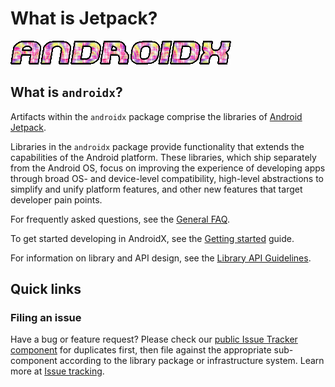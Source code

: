 # What is Jetpack?

![alt_text](androidx.gif "Androidx Gif")

## What is `androidx`?

Artifacts within the `androidx` package comprise the libraries of
[Android Jetpack](https://developer.android.com/jetpack).

Libraries in the `androidx` package provide functionality that extends the
capabilities of the Android platform. These libraries, which ship separately
from the Android OS, focus on improving the experience of developing apps
through broad OS- and device-level compatibility, high-level abstractions to
simplify and unify platform features, and other new features that target
developer pain points.

For frequently asked questions, see the
[General FAQ](/docs/faq.md).

To get started developing in AndroidX, see the
[Getting started](/docs/onboarding.md) guide.

For information on library and API design, see the
[Library API Guidelines](/docs/api_guidelines/index.md).

## Quick links

### Filing an issue

Have a bug or feature request? Please check our
[public Issue Tracker component](http://issuetracker.google.com/issues/new?component=192731&template=842428)
for duplicates first, then file against the appropriate sub-component according
to the library package or infrastructure system. Learn more at
[Issue tracking](/docs/onboarding.md#tracking-bugs).
